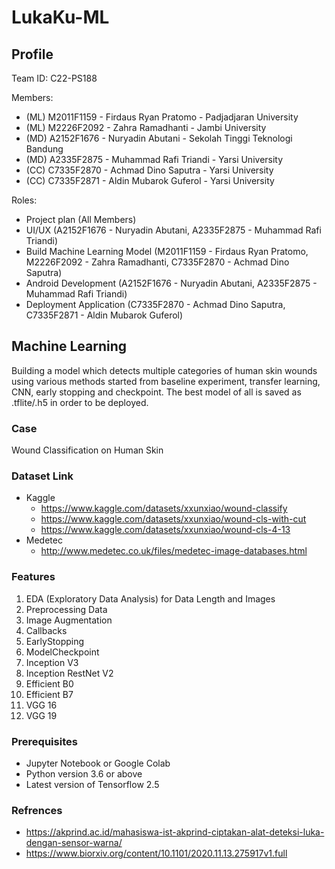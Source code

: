 # LukaKu-ML

## Profile
Team ID: C22-PS188

Members:
- (ML) M2011F1159 - Firdaus Ryan Pratomo - Padjadjaran University
- (ML) M2226F2092 - Zahra Ramadhanti - Jambi University
- (MD) A2152F1676 - Nuryadin Abutani - Sekolah Tinggi Teknologi Bandung
- (MD) A2335F2875 - Muhammad Rafi Triandi - Yarsi University
- (CC) C7335F2870 - Achmad Dino Saputra - Yarsi University
- (CC) C7335F2871 - Aldin Mubarok Guferol - Yarsi University

Roles:
- Project plan (All Members)
- UI/UX (A2152F1676 - Nuryadin Abutani, A2335F2875 - Muhammad Rafi Triandi)
- Build Machine Learning Model (M2011F1159 - Firdaus Ryan Pratomo, M2226F2092 - Zahra Ramadhanti, C7335F2870 - Achmad Dino Saputra)
- Android Development (A2152F1676 - Nuryadin Abutani, A2335F2875 - Muhammad Rafi Triandi)
- Deployment Application (C7335F2870 - Achmad Dino Saputra, C7335F2871 - Aldin Mubarok Guferol)

## Machine Learning
Building a model which detects multiple categories of human skin wounds using various methods started from baseline experiment, transfer learning, CNN, early stopping and checkpoint. The best model of all is saved as .tflite/.h5 in order to be deployed.

### Case
Wound Classification on Human Skin 

### Dataset Link
- Kaggle
  - https://www.kaggle.com/datasets/xxunxiao/wound-classify 
  - https://www.kaggle.com/datasets/xxunxiao/wound-cls-with-cut 
  - https://www.kaggle.com/datasets/xxunxiao/wound-cls-4-13 
- Medetec
  - http://www.medetec.co.uk/files/medetec-image-databases.html

### Features
1. EDA (Exploratory Data Analysis) for Data Length and Images
2. Preprocessing Data 
3. Image Augmentation
4. Callbacks
5. EarlyStopping
6. ModelCheckpoint
7. Inception V3
8. Inception RestNet V2
9. Efficient B0
10. Efficient B7
11. VGG 16
12. VGG 19

### Prerequisites
- Jupyter Notebook or Google Colab
- Python version 3.6 or above
- Latest version of Tensorflow 2.5

### Refrences
- https://akprind.ac.id/mahasiswa-ist-akprind-ciptakan-alat-deteksi-luka-dengan-sensor-warna/
- https://www.biorxiv.org/content/10.1101/2020.11.13.275917v1.full


